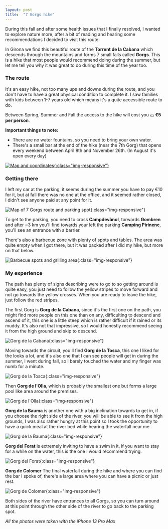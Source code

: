 ```yaml
---
layout: post
title:  "7 Gorgs hike"
---
```


During this fall and after some health issues that I finally resolved, I wanted to explore nature more, after a bit of reading and hearing some recommendations I decided to visit this route.

In Girona we find this beautiful route of the **Torrent de la Cabana** which descends through the mountains and forms 7 small falls called **Gorgs**. This is a hike that most people would recommend doing during the summer, but let me tell you why it was great to do during this time of the year too.

### The route
It's an easy hike, not too many ups and downs during the route, and you don't have to have a great physical condition to complete it. I saw families with kids between 1-7 years old which means it's a quite accessible route to do.

Between Spring, Summer and Fall the access to the hike will cost you 💶 **€5 per person**.

**Important things to note:**
* There are no water fountains, so you need to bring your own water.
* There's a small bar at the end of the hike (near the 7th Gorg) that opens every weekend between April 8th and November 26th. (In August it's open every day)

[![Map and coordinates](/images/hikes/map-route.webp){:class="img-responsive"}](https://maps.apple.com/?address=Carretera%20Gombr%C3%A8n,%2017530%20Campdev%C3%A0nol,%20Girona,%20Spain&ll=42.227497,2.139639&q=Ruta%20del%20Sets%20Gorgs&_ext=EiYpFifCC44cRUAx4UQ+xoURAUA5lPznZ7QdRUBBFZKFLV4qAUBQBA%3D%3D)

### Getting there
I left my car at the parking, it seems during the summer you have to pay €10 for it, but at fall there was no one at the office, and it seemed rather closed, I didn't see anyone paid at any point for it.

![Map of 7 Gorgs route and parking spot](/images/hikes/IMG_0096.webp){:class="img-responsive"}

To get to the parking, you need to cross **Campdevànol**, torwards **Gombren** and after ~3 km you'll find towards your left the parking **Camping Pirinenc**, you'll see an entrance with a barrier.

There's also a barbecue zone with plenty of spots and tables. The area was quite empty when I got there, but it was packed after I did my hike, but more on that below.

![Barbecue spots and grilling area](/images/hikes/IMG_0092.webp){:class="img-responsive"}

### My experience

The path has plenty of signs describing were to go to so getting around is quite easy, you just need to follow the yellow stripes to move forward and not go towards the yellow crosses. When you are ready to leave the hike, just follow the red stripes.

The first Gorg is **Gorg de la Cabana**, since it's the first one on the path, you might find more people on this one than on any, difficulting to descend and ascend of it, this one is a little steep which is rather difficult if it rained or its muddy. It's also not that impressive, so I would honestly recommend seeing it from the high ground and skip to descend.

![Gorg de la Cabana](/images/hikes/IMG_0100.webp){:class="img-responsive"}

Moving towards the circuit, you'll find **Gorg de la Tosca**, this one I liked for the looks a lot, and it's also one that I can see people will get in during the summer, I went during fall, so I barely touched the water and my finger was numb for a minute.

![Gorg de la Tosca](/images/hikes/IMG_0115.webp){:class="img-responsive"}

Then **Gorg de l'Olla**, which is probably the smallest one but forms a large pool like area around the premises.

![Gorg de l'Olla](/images/hikes/IMG_0128.webp){:class="img-responsive"}

**Gorg  de la Bauma** is another one with a big inclination towards to get in, if you choose the right side of the river, you will be able to see it from the high grounds, I was also rather hungry at this point so I took the opportunity to have a quick meal at the river bed while hearing the waterfall near me.

![Gorg de la Bauma](/images/hikes/IMG_0123.webp){:class="img-responsive"}

**Gorg del Forat** is extremely inviting to have a swim in it, if you want to stay for a while on the water, this is the one I would recommend trying.

![Gorg del Forat](/images/hikes/IMG_0140.webp){:class="img-responsive"}

**Gorg de Colomer** The final waterfall during the hike and where you can find the bar I spoke of, there's a large area where you can have a picnic or just rest.

![Gorg de Colomer](/images/hikes/IMG_0150.webp){:class="img-responsive"}

Both sides of the river have entrances to all Gorgs, so you can turn around at this point through the other side of the river to go back to the parking spot.

*All the photos were taken with the iPhone 13 Pro Max*
